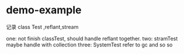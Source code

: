 # demo-example
 记录
 class Test ,reflant,stream
 
 one:
 not finish classTest, should handle reflant together.
 two:
 stramTest maybe handle with collection
 three:
 SystemTest refer to gc and so so 
